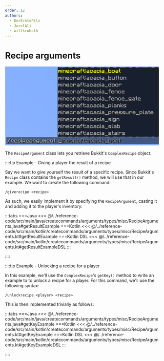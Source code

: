 ```yaml
---
order: 12
authors:
  - DerEchtePilz
  - JorelAli
  - willkroboth
---
```


# Recipe arguments

![A recipe argument command with the suggestions for Minecraft items](/images/arguments/recipe.png)

The `RecipeArgument` class lets you retrieve Bukkit's `ComplexRecipe` object.

::::tip Example - Giving a player the result of a recipe

Say we want to give yourself the result of a specific recipe. Since Bukkit's `Recipe` class contains the `getResult()` method, we will use that in our example. We want to create the following command:

```mccmd
/giverecipe <recipe>
```

As such, we easily implement it by specifying the `RecipeArgument`, casting it and adding it to the player's inventory:

:::tabs
===Java
<<< @/../reference-code/src/main/java/createcommands/arguments/types/misc/RecipeArguments.java#getResultExample
===Kotlin
<<< @/../reference-code/src/main/kotlin/createcommands/arguments/types/misc/RecipeArguments.kt#getResultExample
===Kotlin DSL
<<< @/../reference-code/src/main/kotlin/createcommands/arguments/types/misc/RecipeArguments.kt#getResultExampleDSL
:::

::::

::::tip Example - Unlocking a recipe for a player

In this example, we'll use the `ComplexRecipe`'s `getKey()` method to write an example to to unlock a recipe for a player. For this command, we'll use the following syntax:

```mccmd
/unlockrecipe <player> <recipe>
```

This is then implemented trivially as follows:

:::tabs
===Java
<<< @/../reference-code/src/main/java/createcommands/arguments/types/misc/RecipeArguments.java#getKeyExample
===Kotlin
<<< @/../reference-code/src/main/kotlin/createcommands/arguments/types/misc/RecipeArguments.kt#getKeyExample
===Kotlin DSL
<<< @/../reference-code/src/main/kotlin/createcommands/arguments/types/misc/RecipeArguments.kt#getKeyExampleDSL
:::

::::
